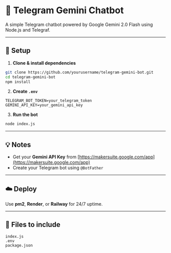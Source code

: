 # 🤖 Telegram Gemini Chatbot

A simple Telegram chatbot powered by Google Gemini 2.0 Flash using Node.js and Telegraf.

---

## 🔧 Setup

1. **Clone & install dependencies**
```bash
git clone https://github.com/yourusername/telegram-gemini-bot.git
cd telegram-gemini-bot
npm install
````

2. **Create `.env`**

```env
TELEGRAM_BOT_TOKEN=your_telegram_token
GEMINI_API_KEY=your_gemini_api_key
```

3. **Run the bot**

```bash
node index.js
```

---

## 💡 Notes

* Get your **Gemini API Key** from [https://makersuite.google.com/app](https://makersuite.google.com/app)
* Create your Telegram bot using `@BotFather`

---

## ☁️ Deploy

Use **pm2**, **Render**, or **Railway** for 24/7 uptime.

---

## 📁 Files to include

```
index.js
.env
package.json
```
